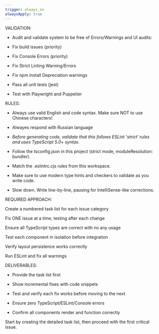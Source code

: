 ```yaml
---
trigger: always_on
alwaysApply: true
---
```

VALIDATION:

- Audit and validate system to be free of Errors/Warnings and UI audits:

- Fix build issues (priority)

- Fix Console Errors (priority)

- Fix Strict Linting Warning/Errors

- Fix npm Install Depreciation warnings

- Pass all unit tests (jest)

- Test with Playwright and Puppetier

RULES:

- Always use valid English and code syntax. Make sure NOT to use Chinese characters!

- Alwayes respond with Russian language

- *Before generating code, validate that this follows ESLint 'strict' rules and uses TypeScript 5.0+ syntax.*

- Follow the tsconfig.json in this project (strict mode, moduleResolution: bundler).

- Match the .eslintrc.cjs rules from this workspace.

- Make sure to use modern type hints and checkers to validate as you write code.

- Slow down. Write line-by-line, pausing for IntelliSense-like corrections.

REQUIRED APPROACH:

Create a numbered task list for each issue category

Fix ONE issue at a time, testing after each change

Ensure all TypeScript types are correct with no any usage

Test each component in isolation before integration

Verify layout persistence works correctly

Run ESLint and fix all warnings

DELIVERABLES:

- Provide the task list first

- Show incremental fixes with code snippets

- Test and verify each fix works before moving to the next

- Ensure zero TypeScript/ESLint/Console errors

- Confirm all components render and function correctly

Start by creating the detailed task list, then proceed with the first critical issue.